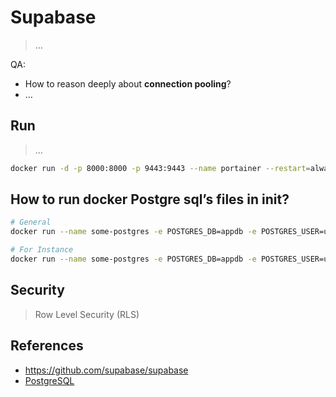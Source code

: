 # Supabase

> …
> 

QA:

- How to reason deeply about **connection pooling**?
- …

## Run

> …
> 

```bash
docker run -d -p 8000:8000 -p 9443:9443 --name portainer --restart=always -v /var/run/docker.sock:/var/run/docker.sock -v portainer_data:/data portainer/portainer-ce:latest
```

## How to run docker Postgre sql’s files in init?

```bash
# General
docker run --name some-postgres -e POSTGRES_DB=appdb -e POSTGRES_USER=user -e POSTGRES_PASSWORD=pass -p 5432:5432 -d postgres

# For Instance
docker run --name some-postgres -e POSTGRES_DB=appdb -e POSTGRES_USER=user -e POSTGRES_PASSWORD=pass -p 5432:5432 -d postgrest:13-alpine
```

## Security

> Row Level Security (RLS)
> 

## References

- https://github.com/supabase/supabase
- [PostgreSQL](https://www.notion.so/PostgreSQL-c3742c0a3fb54745906235947e3aa5b7?pvs=21)